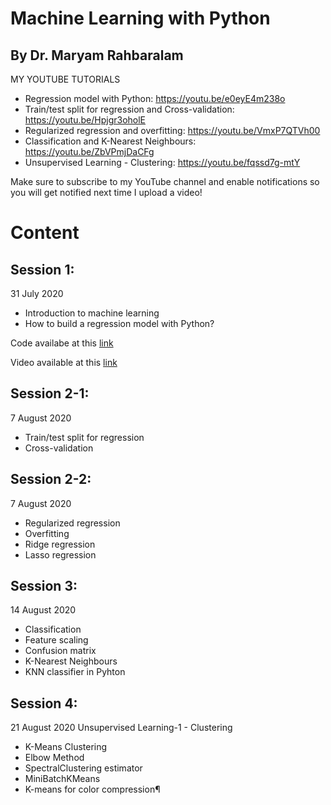 # Machine Learning with Python
## By Dr. Maryam Rahbaralam
MY YOUTUBE TUTORIALS
- Regression model with Python: https://youtu.be/e0eyE4m238o
- Train/test split for regression and Cross-validation: https://youtu.be/Hpjgr3oholE
- Regularized regression and overfitting: https://youtu.be/VmxP7QTVh00
- Classification and K-Nearest Neighbours: https://youtu.be/ZbVPmjDaCFg
- Unsupervised Learning - Clustering: https://youtu.be/fqssd7g-mtY

Make sure to subscribe to my YouTube channel and enable notifications so you will get notified next time I upload a video!

# Content #
## Session 1: ##
31 July 2020
 - Introduction to machine learning
 - How to build a regression model with Python?
 
 Code availabe at this [link](Ml_S1_31July2020.ipynb)
 
 Video available at this [link](https://youtu.be/e0eyE4m238o)

## Session 2-1:  ##
7 August 2020
- Train/test split for regression
- Cross-validation

## Session 2-2:  ##
7 August 2020
- Regularized regression
- Overfitting
- Ridge regression
- Lasso regression

## Session 3:  ## 
14 August 2020
- Classification
- Feature scaling
- Confusion matrix
- K-Nearest Neighbours
- KNN classifier in Pyhton

## Session 4:   ## 
21 August 2020
Unsupervised Learning-1 - Clustering 
- K-Means Clustering
- Elbow Method
- SpectralClustering estimator
- MiniBatchKMeans
- K-means for color compression¶
